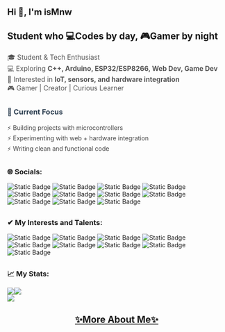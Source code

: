 <h1 style="font-size:20px;">Hi 👋, I'm isMnw</h1>
<h2>Student who 💻Codes by day, 🎮Gamer by night</h2>
 <p style="font-size: 1.1em; color: #555;">
    🎓 Student & Tech Enthusiast <br>
    💻 Exploring <b>C++, Arduino, ESP32/ESP8266, Web Dev, Game Dev</b> <br>
    📡 Interested in <b>IoT, sensors, and hardware integration</b> <br>
    🎮 Gamer | Creator | Curious Learner
  </p>
  <h2></h2>
<h3 style="color: #2c3e50;">🌱 Current Focus</h3>
  <ul style="list-style: none; padding: 0; font-size: 1em; color: #444;">
    <li>⚡ Building projects with microcontrollers</li>
    <li>⚡ Experimenting with web + hardware integration</li>
    <li>⚡ Writing clean and functional code</li>
  </ul>
<h2></h2>
<h3 align="left">🌐 Socials:</h3>
<p align="left">
 <img alt="Static Badge" src="https://img.shields.io/badge/Email-%2300000000?style=for-the-badge&logo=gmail&logoColor=white" href ="mailto%3Anfwahyudi09%40gmail.co">
 <img alt="Static Badge" src="https://img.shields.io/badge/YouTube-%2300000000?style=for-the-badge&logo=youtube&logoColor=white&link=https%3A%2F%2Fwww.youtube.com%2F%40ismnw">
 <img alt="Static Badge" src="https://img.shields.io/badge/Twitch-%2300000000?style=for-the-badge&logo=twitch&logoColor=white&link=https%3A%2F%2Fwww.twitch.tv%2Fismnw">
 <img alt="Static Badge" src="https://img.shields.io/badge/instagram-%2300000000?style=for-the-badge&logo=instagram&logoColor=white&link=https%3A%2F%2Fwww.instagram.com%2Fis_mnw">
 <img alt="Static Badge" src="https://img.shields.io/badge/discord-%2300000000?style=for-the-badge&logo=discord&logoColor=white&link=https%3A%2F%2Fdiscord.com%2Fusers%2F782124594130583592">
 <img alt="Static Badge" src="https://img.shields.io/badge/x-%2300000000?style=for-the-badge&logo=x&logoColor=white&link=https%3A%2F%2Fx.com%2FNaufalWahy97637">
 <img alt="Static Badge" src="https://img.shields.io/badge/Pinterest-%2300000000?style=for-the-badge&logo=pinterest&logoColor=white&link=https%3A%2F%2Fpinterest.com%2Fis_mnw%2F">
 <img alt="Static Badge" src="https://img.shields.io/badge/spotify-%2300000000?style=for-the-badge&logo=spotify&logoColor=white&link=https%3A%2F%2Fopen.spotify.com%2Fuser%2F31fnpm5dpoznjn4vxsqwhqnu4zkq">
 <img alt="Static Badge" src="https://img.shields.io/badge/steam-%2300000000?style=for-the-badge&logo=steam&logoColor=white&link=https%3A%2F%2Fsteamcommunity.com%2Fprofiles%2F76561199117735660%2F">
 <img alt="Static Badge" src="https://img.shields.io/badge/Epic%20games-%2300000000?style=for-the-badge&logo=epicgames&logoColor=white&link=https%3A%2F%2Fstore.epicgames.com%2Fid%2Fu%2F2dc94e82188c491bac32727178b6cedd">
 <img alt="Static Badge" src="https://img.shields.io/badge/roblox-%2300000000?style=for-the-badge&logo=roblox&logoColor=white&link=https%3A%2F%2Fwww.roblox.com%2Fid%2Fusers%2F3485190865%2Fprofile">
</p>
<h2></h2>
<h3 align="left">✔ My Interests and Talents:</h3>
<p>
 <img alt="Static Badge" src="https://img.shields.io/badge/arduino-%2300000000?style=for-the-badge&logo=arduino&logoColor=white&link=https%3A%2F%2Fwww.arduino.cc%2F">
 <img alt="Static Badge" src="https://img.shields.io/badge/ESPressif-%2300000000?style=for-the-badge&logo=espressif&logoColor=white&link=https%3A%2F%2Fwww.espressif.com%2F">
 <img alt="Static Badge" src="https://img.shields.io/badge/c%2B%2B-%2300000000?style=for-the-badge&logo=c%2B%2B&logoColor=white">
 <img alt="Static Badge" src="https://img.shields.io/badge/python-%2300000000?style=for-the-badge&logo=python&logoColor=white&link=https%3A%2F%2Fwww.python.org%2F">
 <img alt="Static Badge" src="https://img.shields.io/badge/canva-%2300000000?style=for-the-badge&logo=canva&logoColor=white&link=https%3A%2F%2Fwww.canva.com%2F">
 <img alt="Static Badge" src="https://img.shields.io/badge/Davinci%20resolve-%2300000000?style=for-the-badge&logo=davinciresolve&logoColor=white&link=https%3A%2F%2Fwww.blackmagicdesign.com%2Fproducts%2Fdavinciresolve">
 <img alt="Static Badge" src="https://img.shields.io/badge/html-%2300000000?style=for-the-badge&logo=html5&logoColor=white">
 <img alt="Static Badge" src="https://img.shields.io/badge/css-%2300000000?style=for-the-badge&logo=css&logoColor=white">
 <img alt="Static Badge" src="https://img.shields.io/badge/javascript-%2300000000?style=for-the-badge&logo=javascript&logoColor=white">

</p>
<h2></h2>
<h3 align="left">📈 My Stats:</h3>

![](https://github-readme-stats.vercel.app/api?username=isMnw&theme=transparent&hide_border=true&include_all_commits=true&count_private=false)![](https://github-readme-stats.vercel.app/api/top-langs/?username=isMnw&theme=transparent&hide_border=true&include_all_commits=true&count_private=false&layout=compact)<br/>
![](https://nirzak-streak-stats.vercel.app/?user=isMnw&theme=transparent&hide_border=true)<br/>
<h2></h2>

<h2 align="center"><a href="https://example.com">✨More About Me✨</a></h2> 
